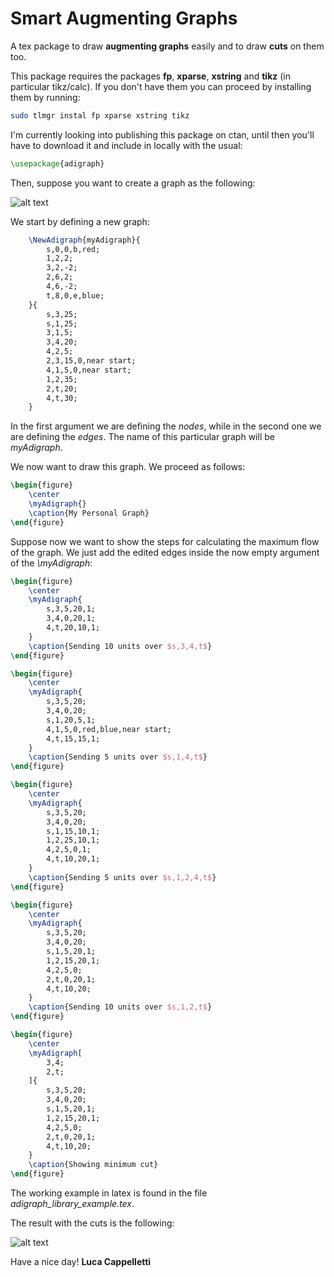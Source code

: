 # Smart Augmenting Graphs
A tex package to draw **augmenting graphs** easily and to draw **cuts** on them too.

This package requires the packages **fp**, **xparse**, **xstring** and **tikz** (in particular tikz/calc). If you don't have them you can proceed by installing them by running:

```bash
sudo tlmgr instal fp xparse xstring tikz
```

I'm currently looking into publishing this package on ctan, until then you'll have to download it and include in locally with the usual:

```latex
\usepackage{adigraph}
```

Then, suppose you want to create a graph as the following:

![alt text][graph]

We start by defining a new graph:

```latex
    \NewAdigraph{myAdigraph}{
        s,0,0,b,red;
        1,2,2;
        3,2,-2;
        2,6,2;
        4,6,-2;
        t,8,0,e,blue;
    }{
        s,3,25;
        s,1,25;
        3,1,5;
        3,4,20;
        4,2,5;
        2,3,15,0,near start;
        4,1,5,0,near start;
        1,2,35;
        2,t,20;
        4,t,30;
    }
```

In the first argument we are defining the *nodes*, while in the second one we are defining the *edges*. The name of this particular graph will be *myAdigraph*.

We now want to draw this graph. We proceed as follows:

```latex
\begin{figure}
    \center
    \myAdigraph{}
    \caption{My Personal Graph}
\end{figure}
```

Suppose now we want to show the steps for calculating the maximum flow of the graph. We just add the edited edges inside the now empty argument of the *\myAdigraph*:

```latex
\begin{figure}
    \center
    \myAdigraph{
        s,3,5,20,1;
        3,4,0,20,1;
        4,t,20,10,1;
    }
    \caption{Sending 10 units over $s,3,4,t$}
\end{figure}

\begin{figure}
    \center
    \myAdigraph{
        s,3,5,20;
        3,4,0,20;
        s,1,20,5,1;
        4,1,5,0,red,blue,near start;
        4,t,15,15,1;
    }
    \caption{Sending 5 units over $s,1,4,t$}
\end{figure}

\begin{figure}
    \center
    \myAdigraph{
        s,3,5,20;
        3,4,0,20;
        s,1,15,10,1;
        1,2,25,10,1;
        4,2,5,0,1;
        4,t,10,20,1;
    }
    \caption{Sending 5 units over $s,1,2,4,t$}
\end{figure}

\begin{figure}
    \center
    \myAdigraph{
        s,3,5,20;
        3,4,0,20;
        s,1,5,20,1;
        1,2,15,20,1;
        4,2,5,0;
        2,t,0,20,1;
        4,t,10,20;
    }
    \caption{Sending 10 units over $s,1,2,t$}
\end{figure}

\begin{figure}
    \center
    \myAdigraph[
        3,4;
        2,t;
    ]{
        s,3,5,20;
        3,4,0,20;
        s,1,5,20,1;
        1,2,15,20,1;
        4,2,5,0;
        2,t,0,20,1;
        4,t,10,20;
    }
    \caption{Showing minimum cut}
\end{figure}
```

The working example in latex is found in the file *adigraph_library_example.tex*.

The result with the cuts is the following:

![alt text][cuts]

Have a nice day!
**Luca Cappelletti**

[graph]: https://github.com/LucaCappelletti94/smart_augmenting_graphs/blob/master/img_examples/example_1.jpg?raw=true "Graph example"
[cuts]: https://github.com/LucaCappelletti94/smart_augmenting_graphs/blob/master/img_examples/example_cut.jpg?raw=true "Example with cuts"